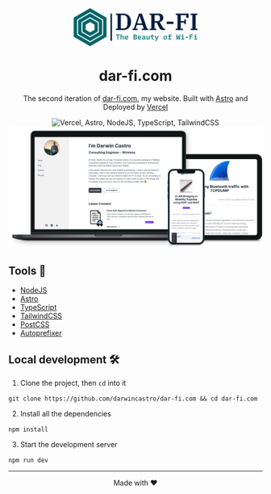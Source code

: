 <div align="center">
  <a href="https://dar-fi.com"><img src='./public/logo.png' alt="dar-fi.com" height="75" /></a>
  <h1>dar-fi.com</h1>
</div>
<p align="center">
  The second iteration of <a href="https://dar-fi.com/">dar-fi.com</a>, my website. Built with <a href="https://astro.build/">Astro</a> and Deployed by <a href="https://vercel.com/">Vercel</a>
</p>
<div align="center">
    <img height="44" src="https://skillicons.dev/icons?i=vercel,astro,nodejs,typescript,tailwindcss" alt="Vercel, Astro, NodeJS, TypeScript, TailwindCSS" />
    <img src="./public/mockup.png" alt="Device mockups of https://dar-fi.com" />
</div>

## Tools 🧰

- [NodeJS](https://nodejs.org/)
- [Astro](https://astro.build/)
- [TypeScript](https://typescriptlang.org/)
- [TailwindCSS](https://tailwindcss.com/)
- [PostCSS](https://postcss.org/)
- [Autoprefixer](https://autoprefixer.github.io/)

## Local development 🛠

1. Clone the project, then `cd` into it

```
git clone https://github.com/darwincastro/dar-fi.com && cd dar-fi.com
```

2. Install all the dependencies

```
npm install
```

3. Start the development server

```
npm run dev
```

---

<footer>
  <p align="center">Made with ♥</p>
</footer>
